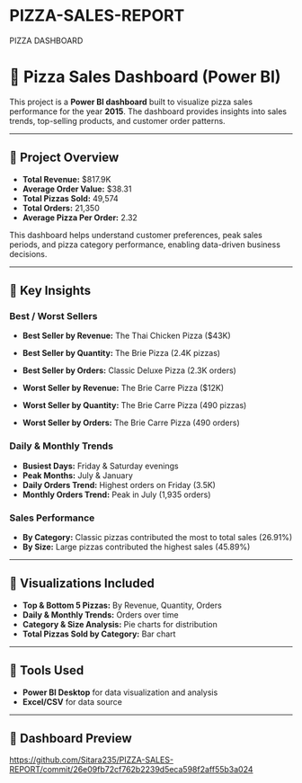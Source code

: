 # PIZZA-SALES-REPORT
PIZZA DASHBOARD

# 🍕 Pizza Sales Dashboard (Power BI)

This project is a **Power BI dashboard** built to visualize pizza sales performance for the year **2015**. The dashboard provides insights into sales trends, top-selling products, and customer order patterns.

---

## 🔹 Project Overview

* **Total Revenue:** $817.9K
* **Average Order Value:** $38.31
* **Total Pizzas Sold:** 49,574
* **Total Orders:** 21,350
* **Average Pizza Per Order:** 2.32

This dashboard helps understand customer preferences, peak sales periods, and pizza category performance, enabling data-driven business decisions.

---

## 🔹 Key Insights

### Best / Worst Sellers

* **Best Seller by Revenue:** The Thai Chicken Pizza ($43K)

* **Best Seller by Quantity:** The Brie Pizza (2.4K pizzas)

* **Best Seller by Orders:** Classic Deluxe Pizza (2.3K orders)

* **Worst Seller by Revenue:** The Brie Carre Pizza ($12K)

* **Worst Seller by Quantity:** The Brie Carre Pizza (490 pizzas)

* **Worst Seller by Orders:** The Brie Carre Pizza (490 orders)

### Daily & Monthly Trends

* **Busiest Days:** Friday & Saturday evenings
* **Peak Months:** July & January
* **Daily Orders Trend:** Highest orders on Friday (3.5K)
* **Monthly Orders Trend:** Peak in July (1,935 orders)

### Sales Performance

* **By Category:** Classic pizzas contributed the most to total sales (26.91%)
* **By Size:** Large pizzas contributed the highest sales (45.89%)

---

## 🔹 Visualizations Included

* **Top & Bottom 5 Pizzas:** By Revenue, Quantity, Orders
* **Daily & Monthly Trends:** Orders over time
* **Category & Size Analysis:** Pie charts for distribution
* **Total Pizzas Sold by Category:** Bar chart

---

## 🔹 Tools Used

* **Power BI Desktop** for data visualization and analysis
* **Excel/CSV** for data source

---

## 🔹 Dashboard Preview
https://github.com/Sitara235/PIZZA-SALES-REPORT/commit/26e09fb72cf762b2239d5eca598f2aff55b3a024



